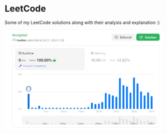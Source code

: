 # LeetCode
Some of my LeetCode solutions along with their analysis and explanation :)

<img src="LeetCode100.jpg" alt="100% Runtime" style="display:flex; justify-content:center; align-items:center; align-self:center;">
